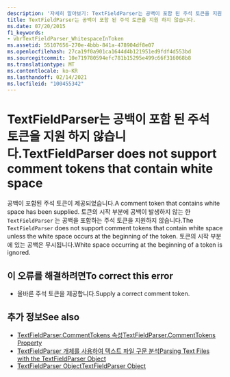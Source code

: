 ```yaml
---
description: '자세히 알아보기: TextFieldParser는 공백이 포함 된 주석 토큰을 지원 하지 않습니다.'
title: TextFieldParser는 공백이 포함 된 주석 토큰을 지원 하지 않습니다.
ms.date: 07/20/2015
f1_keywords:
- vbrTextFieldParser_WhitespaceInToken
ms.assetid: 55107656-270e-4bbb-841a-478904df8e07
ms.openlocfilehash: 27ca19f0a901ca1644d4b121951ed9fdf4d553bd
ms.sourcegitcommit: 10e719780594efc781b15295e499c66f316068b8
ms.translationtype: MT
ms.contentlocale: ko-KR
ms.lasthandoff: 02/14/2021
ms.locfileid: "100455342"
---
```

# <a name="textfieldparser-does-not-support-comment-tokens-that-contain-white-space"></a><span data-ttu-id="4cdb8-103">TextFieldParser는 공백이 포함 된 주석 토큰을 지원 하지 않습니다.</span><span class="sxs-lookup"><span data-stu-id="4cdb8-103">TextFieldParser does not support comment tokens that contain white space</span></span>

<span data-ttu-id="4cdb8-104">공백이 포함된 주석 토큰이 제공되었습니다.</span><span class="sxs-lookup"><span data-stu-id="4cdb8-104">A comment token that contains white space has been supplied.</span></span> <span data-ttu-id="4cdb8-105">토큰의 시작 부분에 공백이 발생하지 않는 한 `TextFieldParser` 는 공백을 포함하는 주석 토큰을 지원하지 않습니다.</span><span class="sxs-lookup"><span data-stu-id="4cdb8-105">The `TextFieldParser` does not support comment tokens that contain white space unless the white space occurs at the beginning of the token.</span></span> <span data-ttu-id="4cdb8-106">토큰의 시작 부분에 있는 공백은 무시됩니다.</span><span class="sxs-lookup"><span data-stu-id="4cdb8-106">White space occurring at the beginning of a token is ignored.</span></span>  
  
## <a name="to-correct-this-error"></a><span data-ttu-id="4cdb8-107">이 오류를 해결하려면</span><span class="sxs-lookup"><span data-stu-id="4cdb8-107">To correct this error</span></span>  
  
- <span data-ttu-id="4cdb8-108">올바른 주석 토큰을 제공합니다.</span><span class="sxs-lookup"><span data-stu-id="4cdb8-108">Supply a correct comment token.</span></span>  
  
## <a name="see-also"></a><span data-ttu-id="4cdb8-109">추가 정보</span><span class="sxs-lookup"><span data-stu-id="4cdb8-109">See also</span></span>

- [<span data-ttu-id="4cdb8-110">TextFieldParser.CommentTokens 속성</span><span class="sxs-lookup"><span data-stu-id="4cdb8-110">TextFieldParser.CommentTokens Property</span></span>](xref:Microsoft.VisualBasic.FileIO.TextFieldParser.CommentTokens%2A)
- [<span data-ttu-id="4cdb8-111">TextFieldParser 개체를 사용하여 텍스트 파일 구문 분석</span><span class="sxs-lookup"><span data-stu-id="4cdb8-111">Parsing Text Files with the TextFieldParser Object</span></span>](../developing-apps/programming/drives-directories-files/parsing-text-files-with-the-textfieldparser-object.md)
- [<span data-ttu-id="4cdb8-112">TextFieldParser Object</span><span class="sxs-lookup"><span data-stu-id="4cdb8-112">TextFieldParser Object</span></span>](../language-reference/objects/textfieldparser-object.md)
